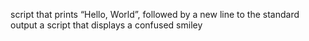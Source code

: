 script that prints “Hello, World”, followed by a new line to the standard output
 a script that displays a confused smiley
